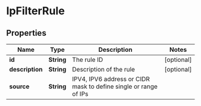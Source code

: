 # IpFilterRule

## Properties
Name | Type | Description | Notes
------------ | ------------- | ------------- | -------------
**id** | **String** | The rule ID |  [optional]
**description** | **String** | Description of the rule |  [optional]
**source** | **String** | IPV4, IPV6 address or CIDR mask to define single or range of IPs | 
